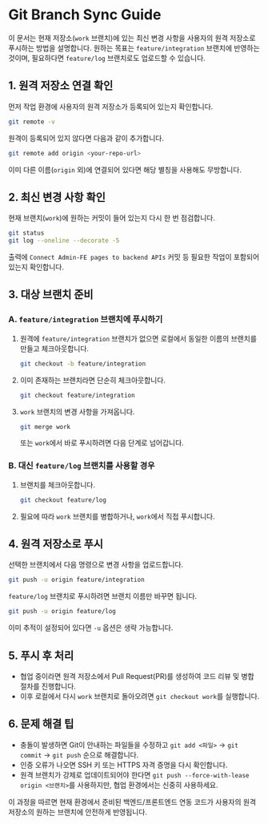 # Git Branch Sync Guide

이 문서는 현재 저장소(`work` 브랜치)에 있는 최신 변경 사항을 사용자의 원격 저장소로 푸시하는 방법을 설명합니다. 원하는 목표는 `feature/integration` 브랜치에 반영하는 것이며, 필요하다면 `feature/log` 브랜치로도 업로드할 수 있습니다.

## 1. 원격 저장소 연결 확인
먼저 작업 환경에 사용자의 원격 저장소가 등록되어 있는지 확인합니다.

```bash
git remote -v
```

원격이 등록되어 있지 않다면 다음과 같이 추가합니다.

```bash
git remote add origin <your-repo-url>
```

이미 다른 이름(`origin` 외)에 연결되어 있다면 해당 별칭을 사용해도 무방합니다.

## 2. 최신 변경 사항 확인
현재 브랜치(`work`)에 원하는 커밋이 들어 있는지 다시 한 번 점검합니다.

```bash
git status
git log --oneline --decorate -5
```

출력에 `Connect Admin-FE pages to backend APIs` 커밋 등 필요한 작업이 포함되어 있는지 확인합니다.

## 3. 대상 브랜치 준비
### A. `feature/integration` 브랜치에 푸시하기
1. 원격에 `feature/integration` 브랜치가 없으면 로컬에서 동일한 이름의 브랜치를 만들고 체크아웃합니다.
   ```bash
   git checkout -b feature/integration
   ```
2. 이미 존재하는 브랜치라면 단순히 체크아웃합니다.
   ```bash
   git checkout feature/integration
   ```
3. `work` 브랜치의 변경 사항을 가져옵니다.
   ```bash
   git merge work
   ```
   또는 `work`에서 바로 푸시하려면 다음 단계로 넘어갑니다.

### B. 대신 `feature/log` 브랜치를 사용할 경우
1. 브랜치를 체크아웃합니다.
   ```bash
   git checkout feature/log
   ```
2. 필요에 따라 `work` 브랜치를 병합하거나, `work`에서 직접 푸시합니다.

## 4. 원격 저장소로 푸시
선택한 브랜치에서 다음 명령으로 변경 사항을 업로드합니다.

```bash
git push -u origin feature/integration
```

`feature/log` 브랜치로 푸시하려면 브랜치 이름만 바꾸면 됩니다.

```bash
git push -u origin feature/log
```

이미 추적이 설정되어 있다면 `-u` 옵션은 생략 가능합니다.

## 5. 푸시 후 처리
- 협업 중이라면 원격 저장소에서 Pull Request(PR)를 생성하여 코드 리뷰 및 병합 절차를 진행합니다.
- 이후 로컬에서 다시 `work` 브랜치로 돌아오려면 `git checkout work`를 실행합니다.

## 6. 문제 해결 팁
- 충돌이 발생하면 Git이 안내하는 파일들을 수정하고 `git add <파일>` → `git commit` → `git push` 순으로 해결합니다.
- 인증 오류가 나오면 SSH 키 또는 HTTPS 자격 증명을 다시 확인합니다.
- 원격 브랜치가 강제로 업데이트되어야 한다면 `git push --force-with-lease origin <브랜치>`를 사용하지만, 협업 환경에서는 신중히 사용하세요.

이 과정을 따르면 현재 환경에서 준비된 백엔드/프론트엔드 연동 코드가 사용자의 원격 저장소의 원하는 브랜치에 안전하게 반영됩니다.
